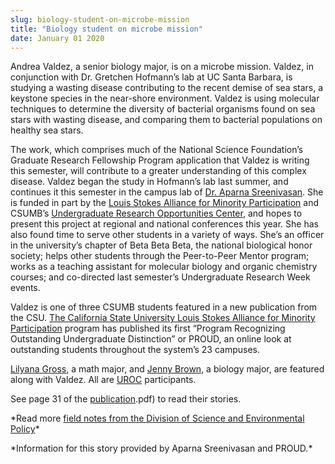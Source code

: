 ```yaml
---
slug: biology-student-on-microbe-mission
title: "Biology student on microbe mission"
date: January 01 2020
---
```


 
<p>
  Andrea Valdez, a senior biology major, is on a microbe mission. Valdez, in
  conjunction with Dr. Gretchen Hofmann’s lab at UC Santa Barbara, is studying a
  wasting disease contributing to the recent demise of sea stars, a keystone
  species in the near&#45;shore environment. Valdez is using molecular
  techniques to determine the diversity of bacterial organisms found on sea
  stars with wasting disease, and comparing them to bacterial populations on
  healthy sea stars.
</p>
<p>
  The work, which comprises much of the National Science Foundation’s Graduate
  Research Fellowship Program application that Valdez is writing this semester,
  will contribute to a greater understanding of this complex disease. Valdez
  began the study in Hofmann’s lab last summer, and continues it this semester
  in the campus lab of
  <a href="https://sep.csumb.edu/staff/aparna/aparna/Welcome.html"
    >Dr. Aparna Sreenivasan</a
  >. She is funded in part by the
  <a href="https://uroc.csumb.edu/lsamp"
    >Louis Stokes Alliance for Minority Participation</a
  >
  and CSUMB’s
  <a href="https://uroc.csumb.edu">Undergraduate Research Opportunities Center</a
  >, and hopes to present this project at regional and national conferences this
  year. She has also found time to serve other students in a variety of ways.
  She’s an officer in the university’s chapter of Beta Beta Beta, the national
  biological honor society; helps other students through the
  Peer&#45;to&#45;Peer Mentor program; works as a teaching assistant for
  molecular biology and organic chemistry courses; and co&#45;directed last
  semester’s Undergraduate Research Week events.
</p>
<p>
  Valdez is one of three CSUMB students featured in a new publication from the
  CSU.
  <a href="https://www.csus.edu/csu&#45;lsamp/"
    >The California State University Louis Stokes Alliance for Minority
    Participation</a
  >
  program has published its first “Program Recognizing Outstanding Undergraduate
  Distinction” or PROUD, an online look at outstanding students throughout the
  system’s 23 campuses.
</p>
<p>
  <a
    href="//news.csumb.edu/news/2014/jun/11/math&#45;major&#45;adds&#45;research&#45;opportunities"
    >Lilyana Gross</a
  >, a math major, and
  <a
    href="https://news.csumb.edu/news/2014/jul/21/students&#45;honored&#45;pre&#45;doctoral&#45;fellowships"
    >Jenny Brown</a
  >, a biology major, are featured along with Valdez. All are
  <a href="https://uroc.csumb.edu">UROC</a> participants.
</p>
<p>
  See page 31 of the
  <a href="https://www.csus.edu/csu&#45;lsamp/LSAMP_PROUD&#40;FINAL"
    >publication</a
  >.pdf&#41; to read their stories.
</p>
<p>
  &#42;Read more
  <a href="https://sep.csumb.edu/sep/field_notes/index.htm"
    >field notes from the Division of Science and Environmental Policy</a
  >&#42;
</p>
<p>
  &#42;Information for this story provided by Aparna Sreenivasan and PROUD.&#42;
</p>
 
